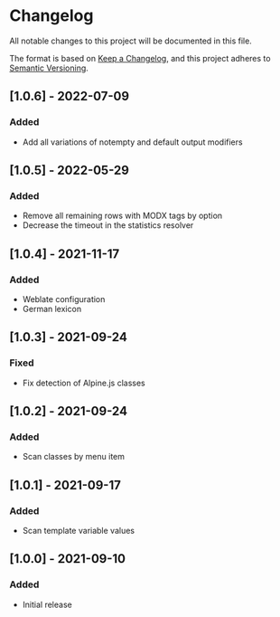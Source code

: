 # Changelog

All notable changes to this project will be documented in this file.

The format is based on [Keep a Changelog](https://keepachangelog.com/en/1.0.0/),
and this project adheres to [Semantic Versioning](https://semver.org/spec/v2.0.0.html).

## [1.0.6] - 2022-07-09

### Added

- Add all variations of notempty and default output modifiers

## [1.0.5] - 2022-05-29

### Added

- Remove all remaining rows with MODX tags by option
- Decrease the timeout in the statistics resolver

## [1.0.4] - 2021-11-17

### Added

- Weblate configuration
- German lexicon

## [1.0.3] - 2021-09-24

### Fixed

- Fix detection of Alpine.js classes 

## [1.0.2] - 2021-09-24

### Added

- Scan classes by menu item

## [1.0.1] - 2021-09-17

### Added

- Scan template variable values

## [1.0.0] - 2021-09-10

### Added

- Initial release
